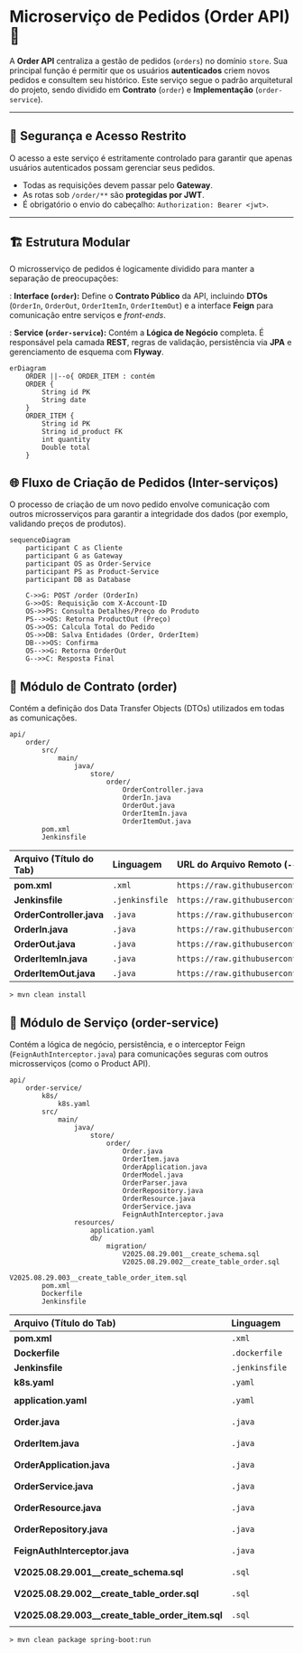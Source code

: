 # Microserviço de Pedidos (Order API) 🛒

A **Order API** centraliza a gestão de pedidos (`orders`) no domínio `store`. Sua principal função é permitir que os usuários **autenticados** criem novos pedidos e consultem seu histórico. Este serviço segue o padrão arquitetural do projeto, sendo dividido em **Contrato** (`order`) e **Implementação** (`order-service`).

-----

## 🚨 Segurança e Acesso Restrito

O acesso a este serviço é estritamente controlado para garantir que apenas usuários autenticados possam gerenciar seus pedidos.

  * Todas as requisições devem passar pelo **Gateway**.
  * As rotas sob `/order/**` são **protegidas por JWT**.
  * É obrigatório o envio do cabeçalho: `Authorization: Bearer <jwt>`.

-----

## 🏗️ Estrutura Modular

O microsserviço de pedidos é logicamente dividido para manter a separação de preocupações:

: **Interface (`order`):** Define o **Contrato Público** da API, incluindo **DTOs** (`OrderIn`, `OrderOut`, `OrderItemIn`, `OrderItemOut`) e a interface **Feign** para comunicação entre serviços e *front-ends*.

: **Service (`order-service`):** Contém a **Lógica de Negócio** completa. É responsável pela camada **REST**, regras de validação, persistência via **JPA** e gerenciamento de esquema com **Flyway**.

```mermaid
erDiagram
    ORDER ||--o{ ORDER_ITEM : contém
    ORDER {
        String id PK
        String date
    }
    ORDER_ITEM {
        String id PK
        String id_product FK
        int quantity
        Double total
    }
```

## 🌐 Fluxo de Criação de Pedidos (Inter-serviços)

O processo de criação de um novo pedido envolve comunicação com outros microsserviços para garantir a integridade dos dados (por exemplo, validando preços de produtos).

```mermaid
sequenceDiagram
    participant C as Cliente
    participant G as Gateway
    participant OS as Order-Service
    participant PS as Product-Service
    participant DB as Database

    C->>G: POST /order (OrderIn)
    G->>OS: Requisição com X-Account-ID
    OS->>PS: Consulta Detalhes/Preço do Produto
    PS-->>OS: Retorna ProductOut (Preço)
    OS->>OS: Calcula Total do Pedido
    OS->>DB: Salva Entidades (Order, OrderItem)
    DB-->>OS: Confirma
    OS-->>G: Retorna OrderOut
    G-->>C: Resposta Final
```

## 📘 Módulo de Contrato (order)

Contém a definição dos Data Transfer Objects (DTOs) utilizados em todas as comunicações.

```tree
api/
    order/
        src/
            main/
                java/
                    store/
                        order/
                            OrderController.java
                            OrderIn.java
                            OrderOut.java
                            OrderItemIn.java
                            OrderItemOut.java
        pom.xml
        Jenkinsfile
```

| Arquivo (Título do Tab) | Linguagem | URL do Arquivo Remoto (`--8<--`) |
| :--- | :--- | :--- |
| **pom.xml** | `.xml` | `https://raw.githubusercontent.com/Lagoass/order/refs/heads/main/pom.xml` |
| **Jenkinsfile** | `.jenkinsfile` | `https://raw.githubusercontent.com/Lagoass/order/refs/heads/main/Jenkinsfile` |
| **OrderController.java** | `.java` | `https://raw.githubusercontent.com/Lagoass/order/refs/heads/main/src/main/java/store/order/OrderController.java` |
| **OrderIn.java** | `.java` | `https://raw.githubusercontent.com/Lagoass/order/refs/heads/main/src/main/java/store/order/OrderIn.java` |
| **OrderOut.java** | `.java` | `https://raw.githubusercontent.com/Lagoass/order/refs/heads/main/src/main/java/store/order/OrderOut.java` |
| **OrderItemIn.java** | `.java` | `https://raw.githubusercontent.com/Lagoass/order/refs/heads/main/src/main/java/store/order/OrderItemIn.java` |
| **OrderItemOut.java** | `.java` | `https://raw.githubusercontent.com/Lagoass/order/refs/heads/main/src/main/java/store/order/OrderItemOut.java` |

```{ bash }
> mvn clean install
```

## 🚀 Módulo de Serviço (order-service)

Contém a lógica de negócio, persistência, e o interceptor Feign (`FeignAuthInterceptor.java`) para comunicações seguras com outros microsserviços (como o Product API).

```tree
api/
    order-service/
        k8s/
            k8s.yaml
        src/
            main/
                java/
                    store/
                        order/
                            Order.java
                            OrderItem.java
                            OrderApplication.java
                            OrderModel.java
                            OrderParser.java
                            OrderRepository.java
                            OrderResource.java
                            OrderService.java
                            FeignAuthInterceptor.java
                resources/
                    application.yaml
                    db/
                        migration/
                            V2025.08.29.001__create_schema.sql
                            V2025.08.29.002__create_table_order.sql
                            V2025.08.29.003__create_table_order_item.sql
        pom.xml
        Dockerfile
        Jenkinsfile
```

| Arquivo (Título do Tab) | Linguagem | URL do Arquivo Remoto (`--8<--`) |
| :--- | :--- | :--- |
| **pom.xml** | `.xml` | `https://raw.githubusercontent.com/Lagoass/order-service/refs/heads/main/pom.xml` |
| **Dockerfile** | `.dockerfile` | `https://raw.githubusercontent.com/Lagoass/order-service/refs/heads/main/DockerFile` |
| **Jenkinsfile** | `.jenkinsfile` | `https://raw.githubusercontent.com/Lagoass/order-service/refs/heads/main/Jenkinsfile` |
| **k8s.yaml** | `.yaml` | `https://raw.githubusercontent.com/Lagoass/order-service/refs/heads/main/k8s/k8s.yaml` |
| **application.yaml** | `.yaml` | `https://raw.githubusercontent.com/Lagoass/order-service/refs/heads/main/src/main/resources/application.yaml` |
| **Order.java** | `.java` | `https://raw.githubusercontent.com/Lagoass/order-service/refs/heads/main/src/main/java/store/order/Order.java` |
| **OrderItem.java** | `.java` | `https://raw.githubusercontent.com/Lagoass/order-service/refs/heads/main/src/main/java/store/order/OrderItem.java` |
| **OrderApplication.java** | `.java` | `https://raw.githubusercontent.com/Lagoass/order-service/refs/heads/main/src/main/java/store/order/OrderApplication.java` |
| **OrderService.java** | `.java` | `https://raw.githubusercontent.com/Lagoass/order-service/refs/heads/main/src/main/java/store/order/OrderService.java` |
| **OrderResource.java** | `.java` | `https://raw.githubusercontent.com/Lagoass/order-service/refs/heads/main/src/main/java/store/order/OrderResource.java` |
| **OrderRepository.java** | `.java` | `https://raw.githubusercontent.com/Lagoass/order-service/refs/heads/main/src/main/java/store/order/OrderRepository.java` |
| **FeignAuthInterceptor.java** | `.java` | `https://raw.githubusercontent.com/Lagoass/order-service/refs/heads/main/src/main/java/store/order/FeignAuthInterceptor.java` |
| **V2025.08.29.001__create_schema.sql** | `.sql` | `https://raw.githubusercontent.com/Lagoass/order-service/refs/heads/main/src/main/resources/db/migration/V2025.08.29.001__create_schema.sql` |
| **V2025.08.29.002__create_table_order.sql** | `.sql` | `https://raw.githubusercontent.com/Lagoass/order-service/refs/heads/main/src/main/resources/db/migration/V2025.08.29.002__create_table_order.sql` |
| **V2025.08.29.003__create_table_order_item.sql** | `.sql` | `https://raw.githubusercontent.com/Lagoass/order-service/refs/heads/main/src/main/resources/db/migration/V2025.08.29.003__create_table_order_item.sql` |

```{ bash }
> mvn clean package spring-boot:run
```